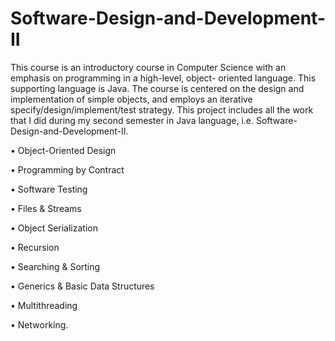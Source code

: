 # Software-Design-and-Development-II
This course is an introductory course in Computer Science with an emphasis on programming in a high-level, object- oriented language. This supporting language is Java. The course is centered on the design and implementation of simple objects, and employs an iterative specify/design/implement/test strategy. This project includes all the work that I did during my second semester in Java language, i.e. Software-Design-and-Development-II.

• Object-Oriented Design

• Programming by Contract

• Software Testing

• Files &amp; Streams

• Object Serialization

• Recursion

• Searching &amp; Sorting

• Generics &amp; Basic Data Structures

• Multithreading

• Networking.
